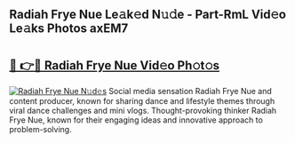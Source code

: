 ## Radiah Frye Nue Le𝚊k𝚎d N𝚞𝚍e - Part-RmL Vid𝚎o Le𝚊ks Photos axEM7

# <h2><a href="http://fb83u0.evod.top/?m=Radiah+Frye+Nue">🔗 👉🔴 Radiah Frye Nue Vid𝚎o Ph𝚘t𝚘s</a></h2>

[![Radiah Frye Nue N𝚞d𝚎s](https://i.imgur.com/8V9OHl7.gif)](http://fb83u0.evod.top/?m=Radiah+Frye+Nue)
Social media sensation Radiah Frye Nue and content producer, known for sharing dance and lifestyle themes through viral dance challenges and mini vlogs. Thought-provoking thinker Radiah Frye Nue, known for their engaging ideas and innovative approach to problem-solving. 
